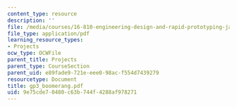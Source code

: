 ```yaml
---
content_type: resource
description: ''
file: /media/courses/16-810-engineering-design-and-rapid-prototyping-january-iap-2005/9e75cde70480c63b744f4288af978271_gp3_boomerang.pdf
file_type: application/pdf
learning_resource_types:
- Projects
ocw_type: OCWFile
parent_title: Projects
parent_type: CourseSection
parent_uid: e89fade9-721e-eee0-98ac-f554d7439279
resourcetype: Document
title: gp3_boomerang.pdf
uid: 9e75cde7-0480-c63b-744f-4288af978271
---
```

